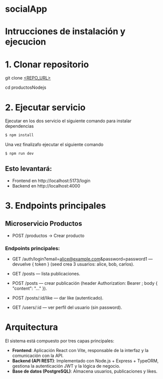 # socialApp

# Intrucciones de instalación y ejecucion

# 1. Clonar repositorio
git clone [<REPO_URL>](https://github.com/oscararm10/socialApp.git)

cd productosNodejs

# 2. Ejecutar servicio

Ejecutar en los dos servicio el siguiente comando para instalar dependencias

```bash
$ npm install
```
Una vez finalizafo ejecutar el siguiente comando

```bash
$ npm run dev
```

## Esto levantará:

- Frontend en http://localhost:5173/login
- Backend en http://localhost:4000

# 3. Endpoints principales

## Microservicio Productos

- POST /productos → Crear producto

### Endpoints principales:

- GET /auth/login?email=alice@example.com&password=password1 — devuelve { token } (seed crea 3 usuarios: alice, bob, carlos).

- GET /posts — lista publicaciones.

- POST /posts — crear publicación (header Authorization: Bearer <TOKEN>; body { "content": "..." }).

- POST /posts/:id/like — dar like (autenticado).

- GET /users/:id — ver perfil del usuario (sin password).

# Arquitectura

El sistema está compuesto por tres capas principales: 
- **Frontend**: Aplicación React con Vite, responsable de la interfaz y la comunicación con la API. 
- **Backend (API REST)**: Implementado con Node.js + Express + TypeORM, gestiona la autenticación JWT y la lógica de negocio. 
- **Base de datos (PostgreSQL)**: Almacena usuarios, publicaciones y likes.
